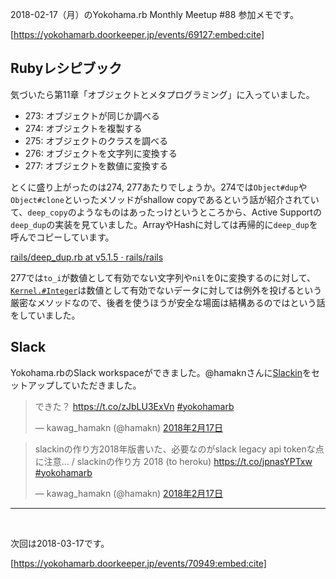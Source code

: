 <!-- Yokohama.rb Monthly Meetup #88 に参加した -->

2018-02-17（月）のYokohama.rb Monthly Meetup #88 参加メモです。

[https://yokohamarb.doorkeeper.jp/events/69127:embed:cite]

## Rubyレシピブック

気づいたら第11章「オブジェクトとメタプログラミング」に入っていました。

- 273: オブジェクトが同じか調べる
- 274: オブジェクトを複製する
- 275: オブジェクトのクラスを調べる
- 276: オブジェクトを文字列に変換する
- 277: オブジェクトを数値に変換する

とくに盛り上がったのは274, 277あたりでしょうか。274では`Object#dup`や`Object#clone`といったメソッドがshallow copyであるという話が紹介されていて、`deep_copy`のようなものはあったっけというところから、Active Supportの`deep_dup`の実装を見ていました。ArrayやHashに対しては再帰的に`deep_dup`を呼んでコピーしています。

[rails/deep_dup.rb at v5.1.5 · rails/rails](https://github.com/rails/rails/blob/v5.1.5/activesupport/lib/active_support/core_ext/object/deep_dup.rb)

277では`to_i`が数値として有効でない文字列や`nil`を0に変換するのに対して、[`Kernel.#Integer`](https://docs.ruby-lang.org/ja/latest/method/Kernel/m/Integer.html)は数値として有効でないデータに対しては例外を投げるという厳密なメソッドなので、後者を使うほうが安全な場面は結構あるのではという話をしていました。

## Slack

Yokohama.rbのSlack workspaceができました。@hamaknさんに[Slackin](https://github.com/rauchg/slackin)をセットアップしていただきました。

<blockquote class="twitter-tweet" data-lang="ja"><p lang="ja" dir="ltr">できた？ <a href="https://t.co/zJbLU3ExVn">https://t.co/zJbLU3ExVn</a> <a href="https://twitter.com/hashtag/yokohamarb?src=hash&amp;ref_src=twsrc%5Etfw">#yokohamarb</a></p>&mdash; kawag_hamakn (@hamakn) <a href="https://twitter.com/hamakn/status/964805052337553408?ref_src=twsrc%5Etfw">2018年2月17日</a></blockquote> <script async src="https://platform.twitter.com/widgets.js" charset="utf-8"></script>

<blockquote class="twitter-tweet" data-lang="ja"><p lang="ja" dir="ltr">slackinの作り方2018年版書いた、必要なのがslack legacy api tokenな点に注意... / slackinの作り方 2018 (to heroku) <a href="https://t.co/jpnasYPTxw">https://t.co/jpnasYPTxw</a> <a href="https://twitter.com/hashtag/yokohamarb?src=hash&amp;ref_src=twsrc%5Etfw">#yokohamarb</a></p>&mdash; kawag_hamakn (@hamakn) <a href="https://twitter.com/hamakn/status/964807884520415233?ref_src=twsrc%5Etfw">2018年2月17日</a></blockquote> <script async src="https://platform.twitter.com/widgets.js" charset="utf-8"></script>

----
<br>

次回は2018-03-17です。

[https://yokohamarb.doorkeeper.jp/events/70949:embed:cite]
